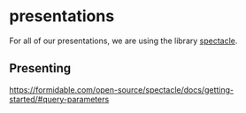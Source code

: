 # presentations

For all of our presentations, we are using the library [spectacle](https://formidable.com/open-source/spectacle/docs/getting-started).

## Presenting

https://formidable.com/open-source/spectacle/docs/getting-started/#query-parameters
